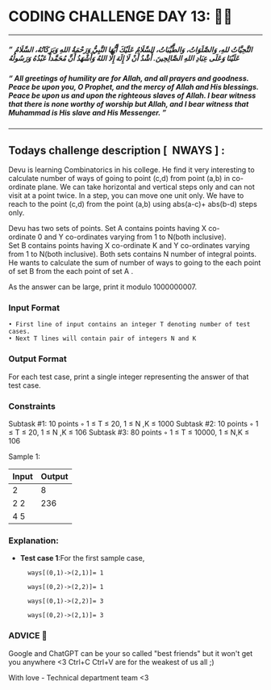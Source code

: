 # CODING CHALLENGE DAY 13: 🌙✨

---

##### ” التَّحِيَّاتُ للهِ، وَالصَّلَوَاتُ، وَالطَّيِّبَاتُ، السَّلَامُ عَلَيْكَ أَيُّهَا النَّبِيُّ وَرَحْمَةُ اللهِ وَبَرَكَاتُهُ، السَّلَامُ عَلَيْنَا وَعَلَى عِبَادِ اللهِ الصَّالِحِينَ. أّشَْدُ أَنْ لَا إِلَهَ إِلَّا اللهُ وَأَشْهَدُ أَنَّ مُحَمَّداً عَبْدُهُ وَرَسُولُهُ

##### “ All greetings of humility are for Allah, and all prayers and goodness. Peace be upon you, O Prophet, and the mercy of Allah and His blessings. Peace be upon us and upon the righteous slaves of Allah. I bear witness that there is none worthy of worship but Allah, and I bear witness that Muhammad is His slave and His Messenger. ”

---

##

## Todays challenge description [  NWAYS ] :

Devu is learning Combinatorics in his college. He find it very interesting to calculate number of ways of going to point (c,d) from point (a,b) in co-ordinate plane. We can take horizontal and vertical steps only and can not visit at a point twice. In a step, you can move one unit only. We have to reach to the point (c,d) from the point (a,b) using abs(a-c)+ abs(b-d) steps only.

Devu has two sets of points. Set A contains points having X co-ordinate 0 and Y co-ordinates varying from 1 to N(both inclusive). Set B contains points having X co-ordinate K and Y co-ordinates varying from 1 to N(both inclusive). Both sets contains N number of integral points. He wants to calculate the sum of number of ways to going to the each point of set B from the each point of set A .

As the answer can be large, print it modulo 1000000007.

### Input Format

    • First line of input contains an integer T denoting number of test cases.
    • Next T lines will contain pair of integers N and K

### Output Format

For each test case, print a single integer representing the answer of that test case.

### Constraints

Subtask #1: 10 points
◦ 1 ≤ T ≤ 20, 1 ≤ N ,K ≤ 1000
Subtask #2: 10 points
◦ 1 ≤ T ≤ 20, 1 ≤ N ,K ≤ 106
Subtask #3: 80 points
◦ 1 ≤ T ≤ 10000, 1 ≤ N,K ≤ 106

Sample 1:

| Input | Output |
| ----- | ------ |
| 2     | 8      |
| 2 2   | 236    |
| 4 5   |        |

### Explanation:

- **Test case 1**:For the first sample case,

        ways[(0,1)->(2,1)]= 1

        ways[(0,2)->(2,2)]= 1

        ways[(0,1)->(2,2)]= 3

        ways[(0,2)->(2,1)]= 3

### ADVICE 💖

Google and ChatGPT can be your so called "best friends" but it won't get you anywhere <3 Ctrl+C Ctrl+V are for the weakest of us all ;)

With love - Technical department team <3
